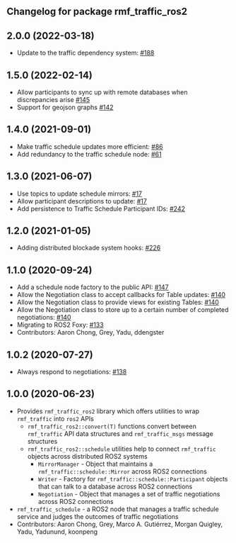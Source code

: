 ## Changelog for package rmf_traffic_ros2

2.0.0 (2022-03-18)
------------------
* Update to the traffic dependency system: [#188](https://github.com/open-rmf/rmf_ros2/pull/188)

1.5.0 (2022-02-14)
------------------
* Allow participants to sync up with remote databases when discrepancies arise [#145](https://github.com/open-rmf/rmf_ros2/pull/142)
* Support for geojson graphs [#142](https://github.com/open-rmf/rmf_ros2/pull/142)

1.4.0 (2021-09-01)
------------------
* Make traffic schedule updates more efficient: [#86](https://github.com/open-rmf/rmf_ros2/pull/86)
* Add redundancy to the traffic schedule node: [#61](https://github.com/open-rmf/rmf_ros2/pull/61)

1.3.0 (2021-06-07)
------------------
* Use topics to update schedule mirrors: [#17](https://github.com/open-rmf/rmf_ros2/pull/17)
* Allow participant descriptions to update: [#17](https://github.com/open-rmf/rmf_ros2/pull/17)
* Add persistence to Traffic Schedule Participant IDs: [#242](https://github.com/osrf/rmf_core/pull/242)

1.2.0 (2021-01-05)
------------------
* Adding distributed blockade system hooks: [#226](https://github.com/osrf/rmf_core/pull/226)

1.1.0 (2020-09-24)
------------------
* Add a schedule node factory to the public API: [#147](https://github.com/osrf/rmf_core/pull/147)
* Allow the Negotiation class to accept callbacks for Table updates: [#140](https://github.com/osrf/rmf_core/pull/140/)
* Allow the Negotiation class to provide views for existing Tables: [#140](https://github.com/osrf/rmf_core/pull/140/)
* Allow the Negotiation class to store up to a certain number of completed negotiations: [#140](https://github.com/osrf/rmf_core/pull/140/)
* Migrating to ROS2 Foxy: [#133](https://github.com/osrf/rmf_core/pull/133)
* Contributors: Aaron Chong, Grey, Yadu, ddengster

1.0.2 (2020-07-27)
------------------
* Always respond to negotiations: [#138](https://github.com/osrf/rmf_core/pull/138)

1.0.0 (2020-06-23)
------------------
* Provides `rmf_traffic_ros2` library which offers utilities to wrap `rmf_traffic` into `ros2` APIs
    * `rmf_traffic_ros2::convert(T)` functions convert between `rmf_traffic` API data structures and `rmf_traffic_msgs` message structures
    * `rmf_traffic_ros2::schedule` utilities help to connect `rmf_traffic` objects across distributed ROS2 systems
        * `MirrorManager` - Object that maintains a `rmf_traffic::schedule::Mirror` across ROS2 connections
        * `Writer` - Factory for `rmf_traffic::schedule::Participant` objects that can talk to a database across ROS2 connections
        * `Negotiation` - Object that manages a set of traffic negotiations across ROS2 connections
* `rmf_traffic_schedule` - a ROS2 node that manages a traffic schedule service and judges the outcomes of traffic negotiations
* Contributors: Aaron Chong, Grey, Marco A. Gutiérrez, Morgan Quigley, Yadu, Yadunund, koonpeng
